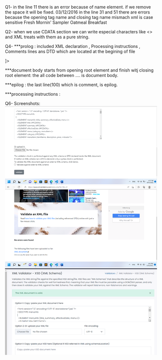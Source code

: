Q1- in the line 11 there is an error because of name element. if we remove the space it will be fixed.
<effectiveDate>03/12/2016</effectiveDate>
in the line 31 and 51 there are errors because the opening tag name and closing tag name mismach
xml is case sensitive
<originalName> Fresh Mornin' Sampler </originalName>
<originalName> Oatmeal Breakfast </originalName>

Q2- when we use CDATA section we can write especial characters like <>  and XML treats with them as a pure string.

Q4- 
***prolog : included XML declaration , Processing instructions , Comments lines ans DTD which are located at the begining of file
<?xml version="1.0" encoding="UTF-8" standalone="yes" ?> 
<?xml-stylesheet type="text/css" href="styleAssignment.css"?>
<!DOCTYPE menuInfo 
[
  <!ELEMENT menuInfo (title, summary, effectiveDate, menu+)>
  <!ELEMENT title (#PCDATA)>
  <!ELEMENT summary (#PCDATA)>
  <!ELEMENT effectiveDate (#PCDATA)>
  <!ELEMENT menu (category, menuItem+)>
  <!ELEMENT category (#PCDATA)>
  <!ELEMENT menuItem (itemName, description, price, indicator*)>
  <!ELEMENT description (#PCDATA)>
  <!ELEMENT price (#PCDATA)>
  <!ELEMENT indicator (#PCDATA)>
  <!ELEMENT itemName (originalName, oldName?)>
  <!ELEMENT originalName (#PCDATA)>
  <!ELEMENT oldName (#PCDATA)>
]>

***document body starts from opening root element and finish witj closing root element:
the all code between <menuInfo> .... </menuInfo> is document body.

***epilog : the last line(100) which is comment, is epilog.

***processing instructions : 
<?xml-stylesheet type="text/css" href="styleAssignment.css"?>

Q6- Screenshots:
![image info](image1.png)
![image info](image2.png)
![image info](image3.png)

